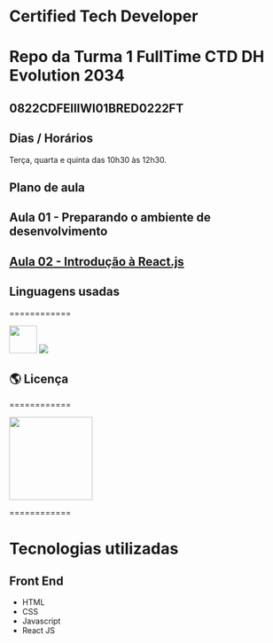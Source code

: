 # Certified Tech Developer

# Repo da Turma 1 FullTime CTD DH Evolution 2034

## 0822CDFEIIIWI01BRED0222FT


## Dias / Horários 

Terça, quarta e quinta das 10h30 às 12h30.

## Plano de aula

## Aula 01 - Preparando o ambiente de desenvolvimento

## [Aula 02 - Introdução à React.js](./02/)

## Linguagens usadas
============

<img height="50" width="50" src="https://cdn.jsdelivr.net/gh/devicons/devicon/icons/javascript/javascript-original.svg"/>
<img src="https://cdn.jsdelivr.net/gh/devicons/devicon/icons/react/react-original.svg" />


## 🌎 Licença
============

<img  width="150" src="https://img.shields.io/github/license/mashape/apistatus?color=gree&style=plastic" />

============
# Tecnologias utilizadas

## Front End
- HTML
- CSS
- Javascript
- React JS
